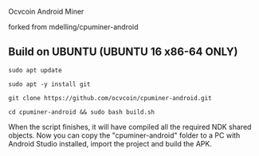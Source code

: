 Ocvcoin Android Miner

forked from mdelling/cpuminer-android



Build on UBUNTU (UBUNTU 16 x86-64 ONLY)
----------------


```
sudo apt update

sudo apt -y install git

git clone https://github.com/ocvcoin/cpuminer-android.git

cd cpuminer-android && sudo bash build.sh

```

When the script finishes, it will have compiled all the required NDK shared objects. Now you can copy the "cpuminer-android" folder to a PC with Android Studio installed, import the project and build the APK.
